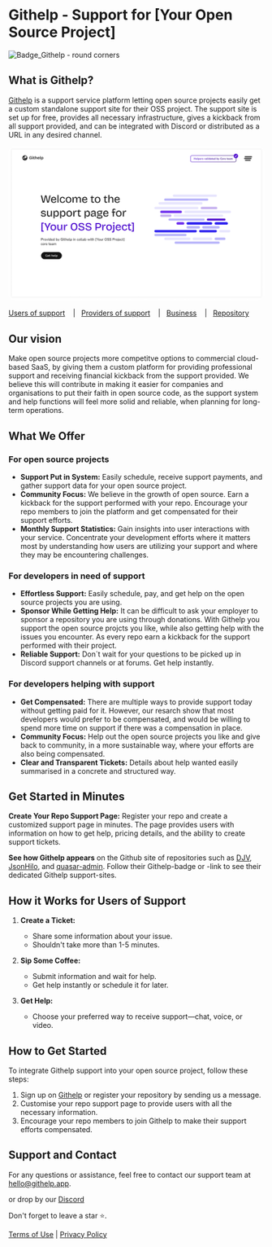 # Githelp - Support for [Your Open Source Project]

<img width="220" alt="Badge_Githelp - round corners" src="https://github.com/user-attachments/assets/027ac1e3-f7dc-434e-9dd8-8bc3db7bad43">

## What is Githelp?

[Githelp](https://githelp.app/) is a support service platform letting open source projects easily get a custom standalone 
support site for their OSS project. The support site is set up for free, provides all necessary infrastructure, gives a kickback 
from all support provided, and can be integrated with Discord or distributed as a URL in any desired channel. 

<p align="center">
    <img src="assets/Repo - landing page - example 02 - 1440.png" alt="Githelp" width="700" style="border-radius: 12px"/>
</p>

[Users of support](https://githelp.app/users)&nbsp; &nbsp; |&nbsp; &nbsp;[Providers of support](https://githelp.app/helpers)&nbsp; &nbsp; |&nbsp; &nbsp;[Business](https://githelp.app/businesses)&nbsp; &nbsp; |&nbsp; &nbsp;[Repository](https://githelp.app/repos)

## Our vision

Make open source projects more competitve options to commercial cloud-based SaaS, by giving them a custom platform for providing
professional support and receiving financial kickback from the support provided. We believe this will contribute in making it 
easier for companies and organisations to put their faith in open source code, as the support system and help functions will 
feel more solid and reliable, when planning for long-term operations. 

## What We Offer

### For open source projects
- **Support Put in System:** Easily schedule, receive support payments, and gather support data for your open source project.
- **Community Focus:** We believe in the growth of open source. Earn a kickback for the support performed with your
  repo. Encourage your repo members to join the platform and get compensated for their support efforts.
- **Monthly Support Statistics:** Gain insights into user interactions with your service. Concentrate your
   development efforts where it matters most by understanding how users are utilizing your support and where they may be
   encountering challenges.

### For developers in need of support 
- **Effortless Support:** Easily schedule, pay, and get help on the open source projects you are using.
- **Sponsor While Getting Help:** It can be difficult to ask your employer to sponsor a repository you are using through donations.
  With Githelp you support the open source projcts you like, while also getting help with the issues you encounter. As every repo earn
  a kickback for the support performed with their project.
- **Reliable Support:** Don´t wait for your questions to be picked up in Discord support channels or at forums. Get help instantly. 
  

### For developers helping with support 
- **Get Compensated:** There are multiple ways to provide support today without getting paid for it. However, our resarch show that most
  developers would prefer to be compensated, and would be willing to spend more time on support if there was a compensation in place.
- **Community Focus:** Help out the open source projects you like and give back to community, in a more sustainable way, where
  your efforts are also being compensated. 
- **Clear and Transparent Tickets:** Details about help wanted easily summarised in a concrete and structured way. 

## Get Started in Minutes

**Create Your Repo Support Page:** Register your repo and create a customized support page in minutes. The page provides users with 
information on how to get help, pricing details, and the ability to create support tickets.

**See how Githelp appears** on the Github site of repositories such as [DJV](https://github.com/korzio/djv), [JsonHilo](https://github.com/xtao-org/jsonhilo), and [quasar-admin](https://github.com/pratik227/quasar-admin). 
Follow their Githelp-badge or -link to see their dedicated Githelp support-sites. 

## How it Works for Users of Support

1. **Create a Ticket:**
    - Share some information about your issue.
    - Shouldn't take more than 1-5 minutes.

2. **Sip Some Coffee:**
    - Submit information and wait for help.
    - Get help instantly or schedule it for later.

3. **Get Help:**
    - Choose your preferred way to receive support—chat, voice, or video.

## How to Get Started

To integrate Githelp support into your open source project, follow these steps:

1. Sign up on [Githelp](https://githelp.app/repos) or register your repository by sending us a message.
2. Customise your repo support page to provide users with all the necessary information.
3. Encourage your repo members to join Githelp to make their support efforts compensated.

## Support and Contact

For any questions or assistance, feel free to contact our support team at [hello@githelp.app](mailto:hello@githelp.app).

or drop by our [Discord](https://discord.gg/MN6zX6xQ)

Don't forget to leave a star ⭐️.

[//]: # (TODO: Add a link to the terms of use and privacy policy)

[Terms of Use](./terms_of_use.md) | [Privacy Policy](./privacy_policy.md)



